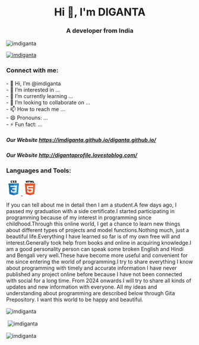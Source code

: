 
<!---
imdiganta/imdiganta is a ✨ special ✨ repository because its `README.md` (this file) appears on your GitHub profile.
You can click the Preview link to take a look at your changes.
--->
<h1 align="center">Hi 👋, I'm DIGANTA</h1>
<h3 align="center">A developer from India</h3>

<p align="left"> <img src="https://komarev.com/ghpvc/?username=imdiganta&label=Profile%20views&color=0e75b6&style=flat" alt="imdiganta" /> </p>

<p align="left"> <a href="https://github.com/ryo-ma/github-profile-trophy"><img src="https://github-profile-trophy.vercel.app/?username=imdiganta" alt="imdiganta" /></a> </p>

<h3 align="left">Connect with me:</h3>
<p align="left">
  <p>
- 👋 Hi, I’m @imdiganta <br>
- 👀 I’m interested in ...<br>
- 🌱 I’m currently learning ...<br>
- 💞️ I’m looking to collaborate on ...<br>
- 📫 How to reach me ...<br>
- 😄 Pronouns: ...<br>
- ⚡ Fun fact: ...<br>
</p>
</p>

<h5>Our Website <a href="https://imdiganta.github.io/diganta.github.io/">https://imdiganta.github.io/diganta.github.io/</a></h5>
<h5>Our Website <a href="http://digantaprofile.lovestoblog.com">http://digantaprofile.lovestoblog.com/</a></h5>
<h3 align="left">Languages and Tools:</h3>
<p align="left"> <a href="https://www.w3schools.com/css/" target="_blank" rel="noreferrer"> <img src="https://raw.githubusercontent.com/devicons/devicon/master/icons/css3/css3-original-wordmark.svg" alt="css3" width="40" height="40"/> </a> <a href="https://www.w3.org/html/" target="_blank" rel="noreferrer"> <img src="https://raw.githubusercontent.com/devicons/devicon/master/icons/html5/html5-original-wordmark.svg" alt="html5" width="40" height="40"/> </a> </p>

<p>If you can tell about me in detail then I am a student.A few days ago, I passed my graduation with a side certificate.I started participating in programming because of my interest in programming since childhood.Through this online world, I get a chance to learn new things about different types of projects and model functions.Nothing much, just a beautiful life.Everything I have learned so far is of my own free will and interest.Generally took help from books and online in acquiring knowledge.I am a good personality person can speak some broken English and Hindi and Bengali very well.These have become more useful and convenient for me since entering the world of programming.I try to share everything I know about programming with timely and accurate information I have never published any project online before because I have not been connected with social for a long time. From 2024 onwards I will try to share all kinds of updates and new information with everyone. All my ideas and understanding about programming are described below through Gita Prepository. I want this world to be happy and beautiful.</p>
<p><img align="center" src="https://github-readme-stats.vercel.app/api/top-langs?username=imdiganta&show_icons=true&locale=en&layout=compact" alt="imdiganta" /></p>

<p>&nbsp;<img align="center" src="https://github-readme-stats.vercel.app/api?username=imdiganta&show_icons=true&locale=en" alt="imdiganta" /></p>

<p><img align="center" src="https://github-readme-streak-stats.herokuapp.com/?user=imdiganta&" alt="imdiganta" /></p>

